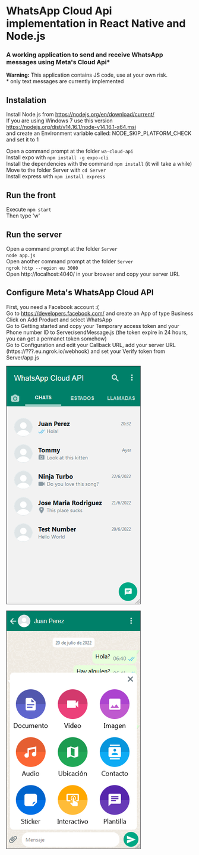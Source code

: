 # WhatsApp Cloud Api implementation in React Native and Node.js  
### A working application to send and receive WhatsApp messages using Meta's Cloud Api*  
  
**Warning:** This application contains JS code, use at your own risk.  
\* only text messages are currently implemented  

## Instalation
Install Node.js from https://nodejs.org/en/download/current/  
If you are using Windows 7 use this version https://nodejs.org/dist/v14.16.1/node-v14.16.1-x64.msi  
and create an Environment variable called: NODE_SKIP_PLATFORM_CHECK and set it to 1  

Open a command prompt at the folder `wa-cloud-api`  
Install expo with `npm install -g expo-cli`  
Install the dependencies with the command `npm install` (it will take a while)  
Move to the folder Server with `cd Server`  
Install express with `npm install express`  

## Run the front
Execute `npm start`  
Then type 'w'  

## Run the server
Open a command prompt at the folder `Server`  
`node app.js`  
Open another command prompt at the folder `Server`  
`ngrok http --region eu 3000`  
Open http://localhost:4040/ in your browser and copy your server URL  

## Configure Meta's WhatsApp Cloud API
First, you need a Facebook account :(  
Go to https://developers.facebook.com/ and create an App of type Business  
Click on Add Product and select WhatsApp  
Go to Getting started and copy your Temporary access token and your Phone number ID to Server/sendMessage.js (the token expire in 24 hours, you can get a permanet token somehow)  
Go to Configuration and edit your Callback URL, add your server URL (https://???.eu.ngrok.io/webhook) and set your Verify token from Server/app.js  

![Inbox](https://github.com/TTFH/wa-cloud-api/blob/734f51ff73f4882166cd0e426dff0296e5cc5add/preview/inbox.png)

![Chat](https://github.com/TTFH/wa-cloud-api/blob/734f51ff73f4882166cd0e426dff0296e5cc5add/preview/chat.png)
